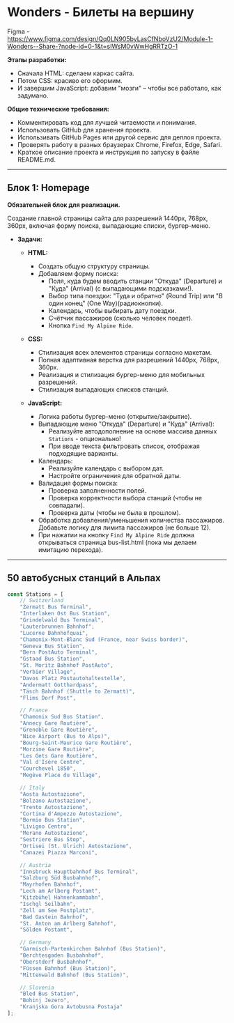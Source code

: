 # Wonders - Билеты на вершину

Figma - https://www.figma.com/design/Qq0LN905byLasCfNboVzU2/Module-1-Wonders--Share-?node-id=0-1&t=sIWsM0vWwHgRRTzO-1


**Этапы разработки:**

*	Сначала HTML: сделаем каркас сайта.
*	Потом CSS: красиво его оформим.
*	И завершим JavaScript: добавим "мозги" – чтобы все работало, как задумано.


**Общие технические требования:**

*   Комментировать код для лучшей читаемости и понимания.
*   Использовать GitHub для хранения проекта.
*   Использивать GitHub Pages или другой сервис для деплоя проекта.
*   Проверять работу в разных браузерах Chrome, Firefox, Edge, Safari.
*   Краткое описание проекта и инструкция по запуску в файле README.md.


---------------

## Блок 1: Homepage

**Обязательней блок для реализации.**

Создание главной страницы сайта для разрешений 1440px, 768px, 360px, включая форму поиска, выпадающие списки, бургер-меню.

*   **Задачи:**

    *   **HTML:**
        *   Создать общую структуру страницы.
        *   Добавляем форму поиска:
        	*   Поля, куда будем вводить станции "Откуда" (Departure) и "Куда" (Arrival) (с выпадающими подсказками!).
        	*   Выбор типа поездки: "Туда и обратно" (Round Trip) или "В один конец" (One Way)(радиокнопки).
        	*   Календарь, чтобы выбирать дату поездки.
        	*   Счётчик пассажиров (сколько человек поедет).
        	*   Кнопка `Find My Alpine Ride`.

    *   **CSS:**
        *   Стилизация всех элементов страницы согласно макетам.
        *   Полная адаптивная верстка для разрешений 1440px, 768px, 360px.
        *   Реализация и стилизация бургер-меню для мобильных разрешений.
        *   Стилизация выпадающих списков станций.

    *   **JavaScript:**
        *   Логика работы бургер-меню (открытие/закрытие).
        *   Выпадающие меню "Откуда" (Departure) и "Куда" (Arrival):
            * Реализуйте автодополнение на основе массива данных `Stations` - опционально!
            * При вводе текста фильтровать список, отображая подходящие варианты.
        *	Календарь:
             * Реализуйте календарь с выбором дат.
             * Настройте ограничения для обратной даты.
        *   Валидация формы поиска:
            *   Проверка заполненности полей.
            *   Проверка корректности выбора станций (чтобы не совпадали).
            *   Проверка даты (чтобы не была в прошлом).
        *   Обработка добавления/уменьшения количества пассажиров. Добавьте логику для лимита пассажиров (не больше 12).
        *   При нажатии на кнопку `Find My Alpine Ride` должна открываться страница bus-list.html (пока мы делаем имитацию перехода).


---------------

## 50 автобусных станций в Альпах

```javascript 
const Stations = [
    // Switzerland
    "Zermatt Bus Terminal",
    "Interlaken Ost Bus Station",
    "Grindelwald Bus Terminal",
    "Lauterbrunnen Bahnhof",
    "Lucerne Bahnhofquai",
    "Chamonix-Mont-Blanc Sud (France, near Swiss border)",
    "Geneva Bus Station",
    "Bern PostAuto Terminal",
    "Gstaad Bus Station",
    "St. Moritz Bahnhof PostAuto",
    "Verbier Village",
    "Davos Platz Postautohaltestelle",
    "Andermatt Gotthardpass",
    "Täsch Bahnhof (Shuttle to Zermatt)",
    "Flims Dorf Post",

    // France
    "Chamonix Sud Bus Station",
    "Annecy Gare Routière",
    "Grenoble Gare Routière",
    "Nice Airport (Bus to Alps)",
    "Bourg-Saint-Maurice Gare Routière",
    "Morzine Gare Routière",
    "Les Gets Gare Routière",
    "Val d'Isère Centre",
    "Courchevel 1850",
    "Megève Place du Village",

    // Italy
    "Aosta Autostazione",
    "Bolzano Autostazione",
    "Trento Autostazione",
    "Cortina d'Ampezzo Autostazione",
    "Bormio Bus Station",
    "Livigno Centro",
    "Merano Autostazione",
    "Sestriere Bus Stop",
    "Ortisei (St. Ulrich) Autostazione",
    "Canazei Piazza Marconi",

    // Austria
    "Innsbruck Hauptbahnhof Bus Terminal",
    "Salzburg Süd Busbahnhof",
    "Mayrhofen Bahnhof",
    "Lech am Arlberg Postamt",
    "Kitzbühel Hahnenkammbahn",
    "Ischgl Seilbahn",
    "Zell am See Postplatz",
    "Bad Gastein Bahnhof",
    "St. Anton am Arlberg Bahnhof",
    "Sölden Postamt",

    // Germany
    "Garmisch-Partenkirchen Bahnhof (Bus Station)",
    "Berchtesgaden Busbahnhof",
    "Oberstdorf Busbahnhof",
    "Füssen Bahnhof (Bus Station)",
    "Mittenwald Bahnhof (Bus Station)",

    // Slovenia
    "Bled Bus Station",
    "Bohinj Jezero",
    "Kranjska Gora Avtobusna Postaja"
];
```